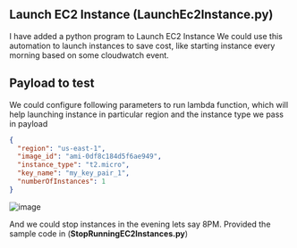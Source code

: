 ## Launch EC2 Instance (LaunchEc2Instance.py)
I have added a python program to Launch EC2 Instance We could use this automation to launch instances to save cost, like starting instance every morning based on some cloudwatch event.

## Payload to test
We could configure following parameters to run lambda function, which will help launching instance in particular region and the instance type we pass in payload

```json
{
  "region": "us-east-1",
  "image_id": "ami-0df8c184d5f6ae949",
  "instance_type": "t2.micro",
  "key_name": "my_key_pair_1",
  "numberOfInstances": 1
}
```

![image](https://github.com/user-attachments/assets/a970c501-8d8e-4bcc-97e4-a61ad99a82fb)

 And we could stop instances in the evening lets say 8PM. Provided the sample code in (**StopRunningEC2Instances.py**)
 
